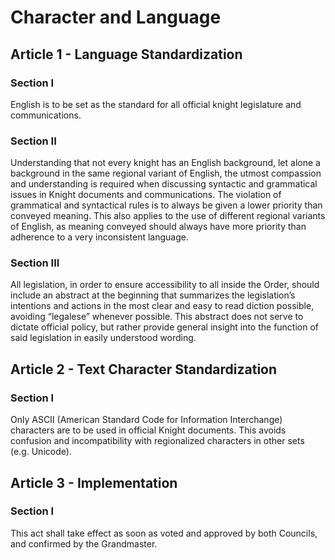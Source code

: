 [Version: 1.0]: #

# Character and Language

## Article 1 - Language Standardization

### Section I
English is to be set as the standard for all official knight legislature and communications.

### Section II
Understanding that not every knight has an English background, let alone a background in the same regional variant of English, the utmost compassion and understanding is required when discussing syntactic and grammatical issues in Knight documents and communications. The violation of grammatical and syntactical rules is to always be given a lower priority than conveyed meaning. This also applies to the use of different regional variants of English, as meaning conveyed should always have more priority than adherence to a very inconsistent language.

### Section III
All legislation, in order to ensure accessibility to all inside the Order, should include an abstract at the beginning that summarizes the legislation’s intentions and actions in the most clear and easy to read diction possible, avoiding “legalese” whenever possible. This abstract does not serve to dictate official policy, but rather provide general insight into the function of said legislation in easily understood wording.

## Article 2 - Text Character Standardization

### Section I
Only ASCII (American Standard Code for Information Interchange) characters are to be used in official Knight documents. This avoids confusion and incompatibility with regionalized characters in other sets (e.g. Unicode).

## Article 3 - Implementation

### Section I
This act shall take effect as soon as voted and approved by both Councils, and confirmed by the Grandmaster.
